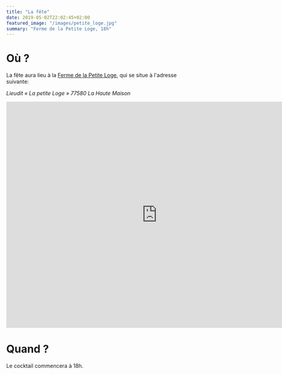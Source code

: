 ```yaml
---
title: "La fête"
date: 2019-05-02T22:02:45+02:00
featured_image: "/images/petite_loge.jpg"
summary: "Ferme de la Petite Loge, 18h"
---
```


# Où ?

La fête aura lieu à la [Ferme de la Petite Loge](http://fermedelapetiteloge.com/), qui se situe à l'adresse suivante:

_Lieudit « La petite Loge » 77580 La Haute Maison_

<iframe src="https://www.google.com/maps/embed?pb=!1m18!1m12!1m3!1d2624.069034194686!2d3.014572315640701!3d48.87596050742359!2m3!1f0!2f0!3f0!3m2!1i1024!2i768!4f13.1!3m3!1m2!1s0x47e8bad971331c97%3A0xdfb94833a8eee437!2sFarm+Petite+Loge!5e0!3m2!1sen!2sfr!4v1557307142140!5m2!1sen!2sfr" width="800" height="600" frameborder="0" style="border:0" allowfullscreen></iframe>

# Quand ?

Le cocktail commencera à 18h.
